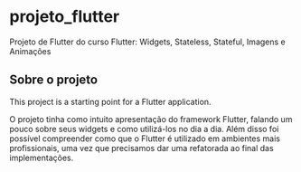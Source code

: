 # projeto_flutter

Projeto de Flutter do curso Flutter: Widgets, Stateless, Stateful, Imagens e Animações

## Sobre o projeto

This project is a starting point for a Flutter application.

O projeto tinha como intuito apresentação do framework Flutter, falando um pouco sobre seus widgets e como utilizá-los
no dia a dia. Além disso foi possível compreender como que o Flutter é utilizado em ambientes mais profissionais, uma
vez que precisamos dar uma refatorada ao final das implementações.